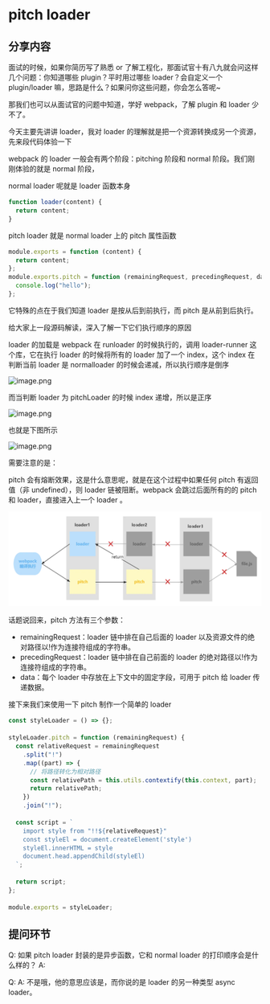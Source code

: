 # pitch loader

## 分享内容

面试的时候，如果你简历写了熟悉 or 了解工程化，那面试官十有八九就会问这样几个问题：你知道哪些 plugin？平时用过哪些 loader？会自定义一个 plugin/loader 嘛，思路是什么？如果问你这些问题，你会怎么答呢~

那我们也可以从面试官的问题中知道，学好 webpack，了解 plugin 和 loader 少不了。

今天主要先讲讲 loader，我对 loader 的理解就是把一个资源转换成另一个资源，先来段代码体验一下

webpack 的 loader 一般会有两个阶段：pitching 阶段和 normal 阶段。我们刚刚体验的就是 normal 阶段，

normal loader 呢就是 loader 函数本身

```jsx
function loader(content) {
  return content;
}
```

pitch loader 就是 normal loader 上的 pitch 属性函数

```jsx
module.exports = function (content) {
  return content;
};
module.exports.pitch = function (remainingRequest, precedingRequest, data) {
  console.log("hello");
};
```

它特殊的点在于我们知道 loader 是按从后到前执行，而 pitch 是从前到后执行。

给大家上一段源码解读，深入了解一下它们执行顺序的原因

loader 的加载是 webpack 在 runloader 的时候执行的，调用 loader-runner 这个库，它在执行 loader 的时候将所有的 loader 加了一个 index，这个 index 在判断当前 loader 是 normalloader 的时候会递减，所以执行顺序是倒序

![image.png](https://prod-files-secure.s3.us-west-2.amazonaws.com/43953d5c-dc05-4e95-bd86-57bd3e17e7b9/ddc1460c-d5ef-4983-917c-38d9ff94e698/image.png)

而当判断 loader 为 pitchLoader 的时候 index 递增，所以是正序

![image.png](https://prod-files-secure.s3.us-west-2.amazonaws.com/43953d5c-dc05-4e95-bd86-57bd3e17e7b9/d2fad91e-a1f0-44eb-b2d9-0c63724c782a/image.png)

也就是下图所示

![image.png](https://prod-files-secure.s3.us-west-2.amazonaws.com/43953d5c-dc05-4e95-bd86-57bd3e17e7b9/09a4b644-7a5f-4af3-859d-c36267cc0f4e/image.png)

需要注意的是：

pitch 会有熔断效果，这是什么意思呢，就是在这个过程中如果任何 pitch 有返回值（非 undefined），则 loader 链被阻断。webpack 会跳过后面所有的的 pitch 和 loader，直接进入上一个 loader 。

![alt text](image.png)

话题说回来，pitch 方法有三个参数：

- remainingRequest：loader 链中排在自己后面的 loader 以及资源文件的绝对路径以!作为连接符组成的字符串。
- precedingRequest：loader 链中排在自己前面的 loader 的绝对路径以!作为连接符组成的字符串。
- data：每个 loader 中存放在上下文中的固定字段，可用于 pitch 给 loader 传递数据。

接下来我们来使用一下 pitch 制作一个简单的 loader

```jsx
const styleLoader = () => {};

styleLoader.pitch = function (remainingRequest) {
  const relativeRequest = remainingRequest
    .split("!")
    .map((part) => {
      // 将路径转化为相对路径
      const relativePath = this.utils.contextify(this.context, part);
      return relativePath;
    })
    .join("!");

  const script = `
    import style from "!!${relativeRequest}"
    const styleEl = document.createElement('style')
    styleEl.innerHTML = style
    document.head.appendChild(styleEl)
  `;

  return script;
};

module.exports = styleLoader;
```

## 提问环节

Q: 如果 pitch loader 封装的是异步函数，它和 normal loader 的打印顺序会是什么样的？
A:

Q:
A: 不是哦，他的意思应该是，而你说的是 loader 的另一种类型 async loader。

